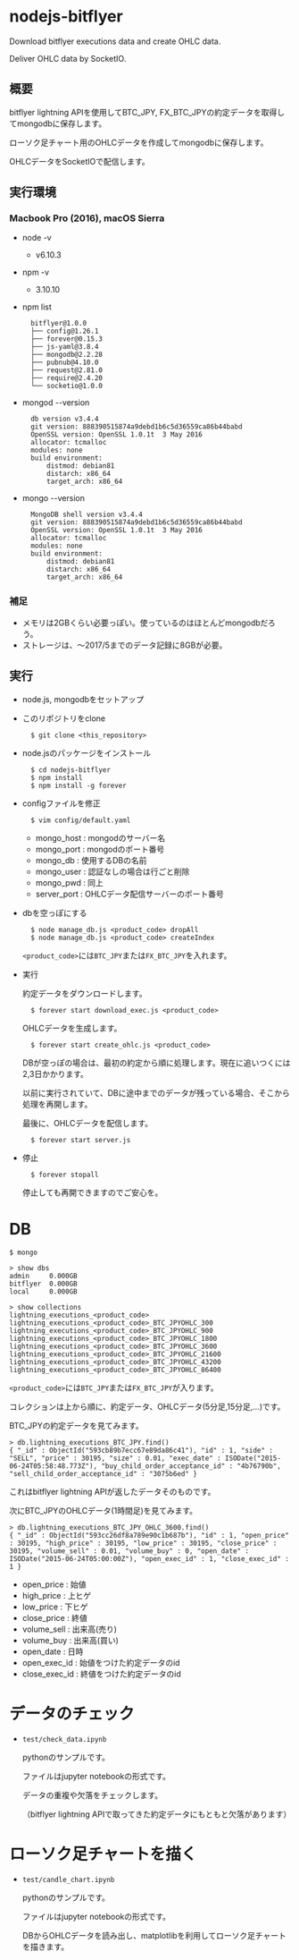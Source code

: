 # nodejs-bitflyer
Download bitflyer executions data and create OHLC data.

Deliver OHLC data by SocketIO.

## 概要

bitflyer lightning APIを使用してBTC_JPY, FX_BTC_JPYの約定データを取得してmongodbに保存します。

ローソク足チャート用のOHLCデータを作成してmongodbに保存します。

OHLCデータをSocketIOで配信します。


## 実行環境

### Macbook Pro (2016), macOS Sierra

* node -v
	* v6.10.3

* npm -v
	 * 3.10.10

* npm list

		bitflyer@1.0.0
		├── config@1.26.1
		├── forever@0.15.3
		├── js-yaml@3.8.4
		├── mongodb@2.2.28
		├── pubnub@4.10.0
		├── request@2.81.0
		├── require@2.4.20
		└── socketio@1.0.0

* mongod --version

		db version v3.4.4
		git version: 888390515874a9debd1b6c5d36559ca86b44babd
		OpenSSL version: OpenSSL 1.0.1t  3 May 2016
		allocator: tcmalloc
		modules: none
		build environment:
			distmod: debian81
			distarch: x86_64
			target_arch: x86_64

* mongo --version

		MongoDB shell version v3.4.4
		git version: 888390515874a9debd1b6c5d36559ca86b44babd
		OpenSSL version: OpenSSL 1.0.1t  3 May 2016
		allocator: tcmalloc
		modules: none
		build environment:
			distmod: debian81
			distarch: x86_64
			target_arch: x86_64

### 補足

* メモリは2GBくらい必要っぽい。使っているのはほとんどmongodbだろう。
* ストレージは、〜2017/5までのデータ記録に8GBが必要。


## 実行

* node.js, mongodbをセットアップ


* このリポジトリをclone

		$ git clone <this_repository>


* node.jsのパッケージをインストール

		$ cd nodejs-bitflyer
		$ npm install
		$ npm install -g forever


* configファイルを修正

		$ vim config/default.yaml

	* mongo_host : mongodのサーバー名
	* mongo_port : mongodのポート番号
	* mongo_db : 使用するDBの名前
	* mongo_user : 認証なしの場合は行ごと削除
	* mongo_pwd : 同上
	* server_port : OHLCデータ配信サーバーのポート番号


* dbを空っぽにする

		$ node manage_db.js <product_code> dropAll
		$ node manage_db.js <product_code> createIndex

	`<product_code>`には`BTC_JPY`または`FX_BTC_JPY`を入れます。

* 実行

	約定データをダウンロードします。
	
		$ forever start download_exec.js <product_code>
	
	OHLCデータを生成します。

		$ forever start create_ohlc.js <product_code>

	DBが空っぽの場合は、最初の約定から順に処理します。現在に追いつくには2,3日かかります。

	以前に実行されていて、DBに途中までのデータが残っている場合、そこから処理を再開します。
	
	最後に、OHLCデータを配信します。

		$ forever start server.js

* 停止

		$ forever stopall

	停止しても再開できますのでご安心を。


# DB

	$ mongo

	> show dbs
	admin     0.000GB
	bitflyer  0.000GB
	local     0.000GB

	> show collections
	lightning_executions_<product_code>
	lightning_executions_<product_code>_BTC_JPYOHLC_300
	lightning_executions_<product_code>_BTC_JPYOHLC_900
	lightning_executions_<product_code>_BTC_JPYOHLC_1800
	lightning_executions_<product_code>_BTC_JPYOHLC_3600
	lightning_executions_<product_code>_BTC_JPYOHLC_21600
	lightning_executions_<product_code>_BTC_JPYOHLC_43200
	lightning_executions_<product_code>_BTC_JPYOHLC_86400

`<product_code>`には`BTC_JPY`または`FX_BTC_JPY`が入ります。

コレクションは上から順に、約定データ、OHLCデータ(5分足,15分足,...)です。

BTC_JPYの約定データを見てみます。

	> db.lightning_executions_BTC_JPY.find()
	{ "_id" : ObjectId("593cb89b7ecc67e89da86c41"), "id" : 1, "side" : "SELL", "price" : 30195, "size" : 0.01, "exec_date" : ISODate("2015-06-24T05:58:48.773Z"), "buy_child_order_acceptance_id" : "4b76790b", "sell_child_order_acceptance_id" : "3075b6ed" }

これはbitflyer lightning APIが返したデータそのものです。

次にBTC_JPYのOHLCデータ(1時間足)を見てみます。

	> db.lightning_executions_BTC_JPY_OHLC_3600.find()
	{ "_id" : ObjectId("593cc26df8a789e90c1b687b"), "id" : 1, "open_price" : 30195, "high_price" : 30195, "low_price" : 30195, "close_price" : 30195, "volume_sell" : 0.01, "volume_buy" : 0, "open_date" : ISODate("2015-06-24T05:00:00Z"), "open_exec_id" : 1, "close_exec_id" : 1 }

* open_price : 始値
* high_price : 上ヒゲ
* low_price : 下ヒゲ
* close_price : 終値
* volume_sell : 出来高(売り)
* volume_buy : 出来高(買い)
* open_date : 日時
* open_exec_id : 始値をつけた約定データのid
* close_exec_id : 終値をつけた約定データのid

# データのチェック

* `test/check_data.ipynb`
	
	pythonのサンプルです。
	
	ファイルはjupyter notebookの形式です。
	
	データの重複や欠落をチェックします。

	（bitflyer lightning APIで取ってきた約定データにもともと欠落があります）


# ローソク足チャートを描く

* `test/candle_chart.ipynb`
	
	pythonのサンプルです。
	
	ファイルはjupyter notebookの形式です。
	
	DBからOHLCデータを読み出し、matplotlibを利用してローソク足チャートを描きます。


